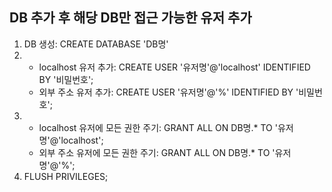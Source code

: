 ## DB 추가 후 해당 DB만 접근 가능한 유저 추가

1. DB 생성: CREATE DATABASE 'DB명'
2. 
    - localhost 유저 추가: CREATE USER '유저명'@'localhost' IDENTIFIED BY '비밀번호';
    - 외부 주소 유저 추가: CREATE USER '유저명'@'%' IDENTIFIED BY '비밀번호';
3. 
    - localhost 유저에 모든 권한 주기: GRANT ALL ON DB명.* TO '유저명'@'localhost';
    - 외부 주소 유저에 모든 권한 주기: GRANT ALL ON DB명.* TO '유저명'@'%';
4. FLUSH PRIVILEGES;
